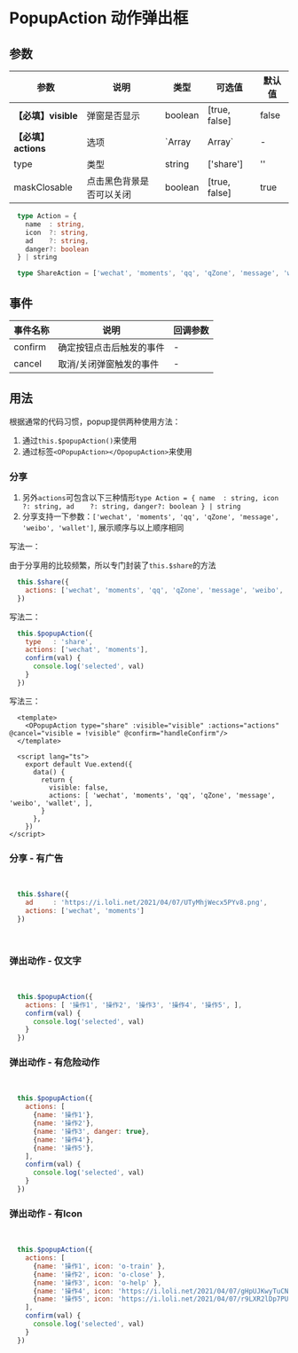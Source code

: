 # PopupAction 动作弹出框
## 参数

| 参数       | 说明    | 类型      | 可选值       | 默认值   |
|---------- |-------- |---------- |-------------  |-------- |
|**【必填】visible**     | 弹窗是否显示  |  boolean  | [true, false] | false  |
|**【必填】actions**     | 选项  |  `Array<Action> | Array<ShareAction>`  | - |  [] |
|type     | 类型  | string | ['share'] |  '' |
|maskClosable       | 点击黑色背景是否可以关闭  |  boolean  | [true, false] |  true |

```ts
  type Action = {
    name  : string,
    icon  ?: string,
    ad    ?: string,
    danger?: boolean
  } | string

  type ShareAction = ['wechat', 'moments', 'qq', 'qZone', 'message', 'weibo', 'wallet']
```

## 事件
| 事件名称 | 说明 | 回调参数 |
|---------|---------|---------|
| confirm | 确定按钮点击后触发的事件 | - |
| cancel  | 取消/关闭弹窗触发的事件  | - |

## 用法

根据通常的代码习惯，popup提供两种使用方法：

1. 通过`this.$popupAction()`来使用
2. 通过标签`<OPopupAction></OpopupAction>`来使用

### 分享

1. 另外`actions`可包含以下三种情形`type Action = { name  : string, icon  ?: string, ad    ?: string, danger?: boolean } | string`
2. 分享支持一下参数：`['wechat', 'moments', 'qq', 'qZone', 'message', 'weibo', 'wallet']`, 展示顺序与以上顺序相同

<popup-action-demo :currentDemo="0" />

写法一：

由于分享用的比较频繁，所以专门封装了`this.$share`的方法
```js
  this.$share({
    actions: ['wechat', 'moments', 'qq', 'qZone', 'message', 'weibo', 'wallet']
  })
```

写法二：
```js
  this.$popupAction({
    type   : 'share',
    actions: ['wechat', 'moments'],
    confirm(val) {
      console.log('selected', val)
    }
  })
```

写法三：
```vue
  <template>
    <OPopupAction type="share" :visible="visible" :actions="actions" @cancel="visible = !visible" @confirm="handleConfirm"/>
  </template>

  <script lang="ts">
    export default Vue.extend({
      data() {
        return {
          visible: false,
          actions: [ 'wechat', 'moments', 'qq', 'qZone', 'message', 'weibo', 'wallet', ],
        }
      },
    })
</script>
```

### 分享 - 有广告

<br />

<popup-action-demo :currentDemo="1" />

```js
  this.$share({
    ad     : 'https://i.loli.net/2021/04/07/UTyMhjWecx5PYv8.png',
    actions: ['wechat', 'moments']
  })
```

<br />

### 弹出动作 - 仅文字

<br />

<popup-action-demo :currentDemo="2" />

```js
  this.$popupAction({
    actions: [ '操作1', '操作2', '操作3', '操作4', '操作5', ],
    confirm(val) {
      console.log('selected', val)
    }
  })
```
### 弹出动作 - 有危险动作

<br />

<popup-action-demo :currentDemo="3" />

```js
  this.$popupAction({
    actions: [
      {name: '操作1'},
      {name: '操作2'},
      {name: '操作3', danger: true},
      {name: '操作4'},
      {name: '操作5'},
    ],
    confirm(val) {
      console.log('selected', val)
    }
  })
```

### 弹出动作 - 有Icon

<br />

<popup-action-demo :currentDemo="4" />

```js
  this.$popupAction({
    actions: [
      {name: '操作1', icon: 'o-train' },
      {name: '操作2', icon: 'o-close' },
      {name: '操作3', icon: 'o-help' },
      {name: '操作4', icon: 'https://i.loli.net/2021/04/07/gHpUJKwyTuCNzht.png' },
      {name: '操作5', icon: 'https://i.loli.net/2021/04/07/r9LXR2lDp7PUiQH.png' },
    ],
    confirm(val) {
      console.log('selected', val)
    }
  })
```

<style lang="less">
  .box {
    padding: 30px 16px;
    width:375px;
    background-color: #303030; 
  }
</style>
